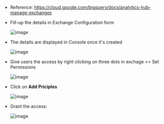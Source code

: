 - Reference: https://cloud.google.com/bigquery/docs/analytics-hub-manage-exchanges

- Fill-up the details in Exchange Configuration form

  ![image](https://github.com/Ajit1279/GCP_Learning/assets/81754034/0aae646c-564e-4699-a5d1-910a3275b364)
 

- The details are displayed in Console once it's created

  ![image](https://github.com/Ajit1279/GCP_Learning/assets/81754034/278d0706-881c-4d27-98f2-9fa4a5443a13)

- Give users the access by right clicking on three dots in exchage >> Set Permissions

  ![image](https://github.com/Ajit1279/GCP_Learning/assets/81754034/6a2bdb97-9058-426a-a54d-a76de7524ad2)


- Click on **Add Priciples**

  ![image](https://github.com/Ajit1279/GCP_Learning/assets/81754034/a2d77acf-0db4-4c60-9b05-72b333fee8be)


- Grant the access:

  ![image](https://github.com/Ajit1279/GCP_Learning/assets/81754034/10449144-5b41-4312-8b46-1c1da9f2e35a)
